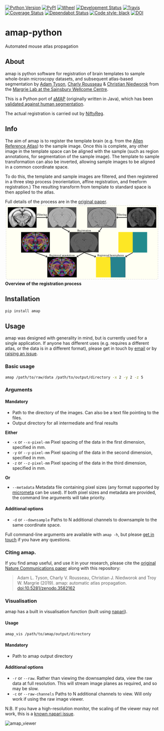 [![Python Version](https://img.shields.io/pypi/pyversions/amap.svg)](https://pypi.org/project/amap)
[![PyPI](https://img.shields.io/pypi/v/amap.svg)](https://pypi.org/project/amap)
[![Wheel](https://img.shields.io/pypi/wheel/amap.svg)](https://pypi.org/project/amap)
[![Development Status](https://img.shields.io/pypi/status/amap.svg)](https://github.com/SainsburyWellcomeCentre/amap-python)
[![Travis](https://img.shields.io/travis/com/SainsburyWellcomeCentre/amap-python?label=Travis%20CI)](
    https://travis-ci.com/SainsburyWellcomeCentre/amap-python)
[![Coverage Status](https://coveralls.io/repos/github/SainsburyWellcomeCentre/amap-python/badge.svg?branch=master)](https://coveralls.io/github/SainsburyWellcomeCentre/amap-python?branch=master)
[![Dependabot Status](https://api.dependabot.com/badges/status?host=github&repo=SainsburyWellcomeCentre/amap-python)](https://dependabot.com)
[![Code style: black](https://img.shields.io/badge/code%20style-black-000000.svg)](https://github.com/python/black)
[![DOI](https://zenodo.org/badge/225904061.svg)](https://zenodo.org/badge/latestdoi/225904061)


# amap-python
Automated mouse atlas propagation


## About
amap is python software for registration of brain templates to sample whole-brain
microscopy datasets, and subsequent atlas-based segmentation by
[Adam Tyson](https://github.com/adamltyson), 
[Charly Rousseau](https://github.com/crousseau) & 
[Christian Niedworok](https://github.com/cniedwor) 
from the [Margrie Lab at the Sainsbury Wellcome Centre](https://www.sainsburywellcome.org/web/groups/margrie-lab).


This is a Python port of 
[aMAP](https://github.com/SainsburyWellcomeCentre/aMAP/wiki) (originally 
written in Java), which has been 
[validated against human segmentation](https://www.nature.com/articles/ncomms11879).

The actual registration is carried out by [NiftyReg](http://cmictig.cs.ucl.ac.uk/wiki/index.php/NiftyReg).

## Info
The aim of amap is to register the template brain
 (e.g. from the [Allen Reference Atlas](https://mouse.brain-map.org/static/atlas))
  to the sample image. Once this is complete, any other image in the template
  space can be aligned with the sample (such as region annotations, for 
  segmentation of the sample image). The template to sample transformation
  can also be inverted, allowing sample images to be aligned in a common 
  coordinate space.
  
To do this, the template and sample images are filtered, and then registered in 
a three step process (reorientation, affine registration, and freeform 
registration.) The resulting transform from template to standard space is then
applied to the atlas. 
 
Full details of the process are in the 
[original paper](https://www.nature.com/articles/ncomms11879).
![process](resources/reg_process.png)
**Overview of the registration process**

## Installation
```bash
pip install amap
```

## Usage
amap was designed with generality in mind, but is currently used for a single application. If anyone has different uses 
(e.g. requires a different atlas, or the data is in a different format), please get in touch 
by [email](mailto:adam.tyson@ucl.ac.uk?subject=amap) or by 
[raising an issue](https://github.com/SainsburyWellcomeCentre/amap-python/issues/new/choose).

### Basic usage
```bash
amap /path/to/raw/data /path/to/output/directory -x 2 -y 2 -z 5
```

### Arguments
#### Mandatory
* Path to the directory of the images. 
Can also be a text file pointing to the files.  
 * Output directory for all intermediate and final 
results

**Either**
* `-x` or `--x-pixel-mm` Pixel spacing of the data in the first dimension, 
specified in mm.
* `-y` or `--y-pixel-mm` Pixel spacing of the data in the second dimension, 
specified in mm.
* `-z` or `--z-pixel-mm` Pixel spacing of the data in the third dimension, 
specified in mm.

**Or**
* `--metadata` Metadata file containing pixel sizes (any format supported 
by [micrometa](https://github.com/adamltyson/micrometa) can be used).
  If both pixel sizes and metadata are provided, the command line arguments 
  will take priority.

#### Additional options
* `-d` or `--downsample` Paths to N additional channels to downsample to the 
same coordinate space.

Full command-line arguments are available with `amap -h`, but please 
[get in touch](mailto:adam.tyson@ucl.ac.uk?subject=amap) if you have any questions.


### Citing amap.

If you find amap useful, and use it in your research, please cite the [original Nature Communications paper](https://www.nature.com/articles/ncomms11879) along with this repository:

> Adam L. Tyson, Charly V. Rousseau, Christian J. Niedworok and Troy W. Margrie (2019). amap: automatic atlas propagation. [doi:10.5281/zenodo.3582162](https://zenodo.org/record/3582162)


### Visualisation
amap has a built in visualisation function (built using [napari](https://github.com/napari/napari)).

#### Usage
```bash
amap_vis /path/to/amap/output/directory
```

#### Mandatory
* Path to amap output directory


#### Additional options
* `-r` or `--raw`. Rather than viewing the downsampled data, view the raw data 
at full resolution. This will stream image planes as required, and so may be 
slow.
* `-c` or `--raw-channels` Paths to N additional channels to view. 
Will only work if using the raw image viewer.

N.B. If you have a high-resolution monitor, the scaling of the viewer may not work,
this is a [known napari issue](https://github.com/napari/napari/issues/367).

![amap_viewer](resources/amap_vis.gif)
